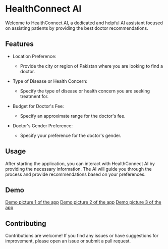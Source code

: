 # HealthConnect AI

Welcome to HealthConnect AI, a dedicated and helpful AI assistant focused on assisting patients by providing the best doctor recommendations.

## Features

- Location Preference:

  - Provide the city or region of Pakistan where you are looking to find a doctor.

- Type of Disease or Health Concern:

  - Specify the type of disease or health concern you are seeking treatment for.

- Budget for Doctor's Fee:

  - Specify an approximate range for the doctor's fee.

- Doctor's Gender Preference:
  - Specify your preference for the doctor's gender.

## Usage

After starting the application, you can interact with HealthConnect AI by providing the necessary information. The AI will guide you through the process and provide recommendations based on your preferences.

## Demo

[Demo picture 1 of the app](demo/1.png)
[Demo picture 2 of the app](demo/2.png)
[Demo picture 3 of the app](demo/3.png)

## Contributing

Contributions are welcome! If you find any issues or have suggestions for improvement, please open an issue or submit a pull request.
